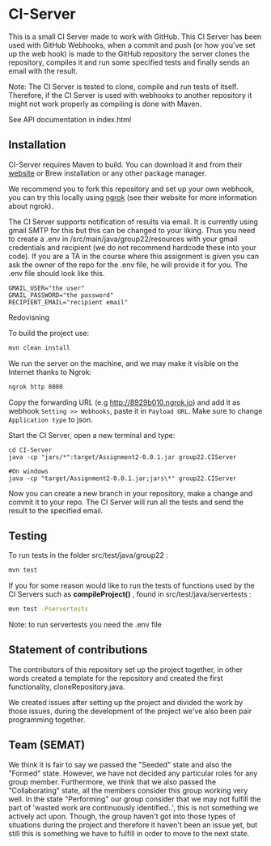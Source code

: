 # CI-Server

This is a small CI Server made to work with GitHub. This CI Server has been used with GitHub Webhooks, when a commit and push (or how you've set up the web hook) is made to the GitHub repository the server clones the repository, compiles it and run some specified tests and finally sends an email with the result.

Note: The CI Server is tested to clone, compile and run tests of itself. Therefore, if the CI Server is used with webhooks to another repository it might not work properly as compiling is done with Maven.

See API documentation in index.html

## Installation

CI-Server requires Maven to build. You can download it and from their [website](https://maven.apache.org/download.cgi) or Brew installation or any other package manager. 

We recommend you to fork this repository and set up your own webhook, you can try this locally using [ngrok](https://ngrok.com/download) (see their website for more information about ngrok).

The CI Server supports notification of results via email. It is currently using gmail SMTP for this but this can be changed to your liking. Thus you need to create a .env in /src/main/java/group22/resources with your gmail credentials and recipient (we do not recommend hardcode these into your code). If you are a TA in the course where this assignment is given you can ask the owner of the repo for the .env file, he will provide it for you. The .env file should look like this. 
```
GMAIL_USER="the user"
GMAIL_PASSWORD="the password"
RECIPIENT_EMAIL="recipient email"

```

Redovisning

To build the project use:
```bash
mvn clean install
```
We run the server on the machine, and we may make it visible on the Internet thanks to Ngrok:
```bash
ngrok http 8080
```
Copy the forwarding URL (e.g http://8929b010.ngrok.io) and add it as webhook ```Setting >> Webhooks```, paste it in ```Payload URL```. Make sure to change ```Application type``` to json.  

Start the CI Server, open a new terminal and type:
```
cd CI-Server
java -cp "jars/*":target/Assignment2-0.0.1.jar group22.CIServer

#On windows
java -cp "target/Assignment2-0.0.1.jar;jars\*" group22.CIServer
```

Now you can create a new branch in your repository, make a change and commit it to your repo. The CI Server will run all the tests and send the result to the specified email. 

## Testing
To run tests in the folder src/test/java/group22 :
```bash
mvn test
```


If you for some reason would like to run the tests of functions used by the CI Servers such as **compileProject()** , found in src/test/java/servertests :
```bash
mvn test -Pservertests
```
Note: to run servertests you need the .env file



## Statement of contributions

The contributors of this repository set up the project together, in other words created a template for the repository and created the first functionality, cloneRepository.java.

We created issues after setting up the project and divided the work by those issues, during the development of the project we've also been pair programming together. 

## Team (SEMAT)
We think it is fair to say we passed the "Seeded" state and also the "Formed" state. However, we have not decided any particular roles for any group member. Furthermore, we think that we also passed the "Collaborating" state, all the members consider this group working very well. In the state "Performing" our group consider that we may not fulfill the part of 'wasted work are continuously identified..', this is not something we actively act upon. Though, the group haven't got into those types of situations during the project and therefore it haven't been an issue yet, but still this is something we have to fulfill in order to move to the next state. 